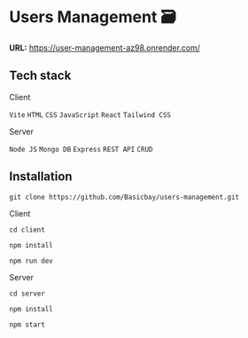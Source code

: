 # Users Management 🗃
**URL:** https://user-management-az98.onrender.com/

## Tech stack

Client

`Vite` `HTML` `CSS` `JavaScript` `React` `Tailwind CSS`

Server

 `Node JS` `Mongo DB` `Express` `REST API` `CRUD`

## Installation
```console
git clone https://github.com/Basicbay/users-management.git
```

Client

```console
cd client
```
```console
npm install
```
```console
npm run dev
```

Server

```console
cd server
```
```console
npm install
```
```console
npm start
```
